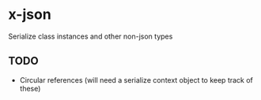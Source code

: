# x-json

Serialize class instances and other non-json types

## TODO

- Circular references (will need a serialize context object to keep track of these)

